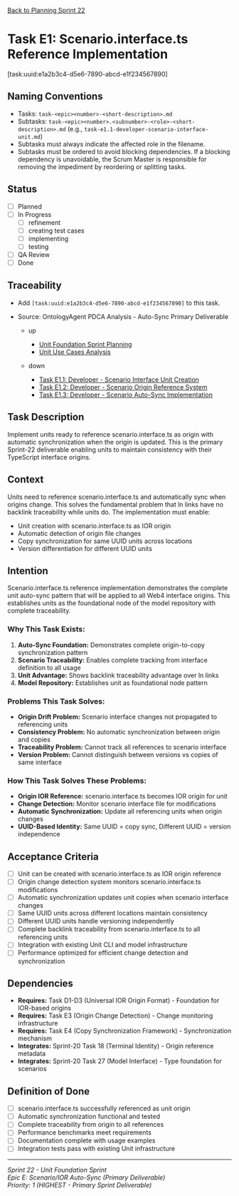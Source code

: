 [Back to Planning Sprint 22](./planning.md)

# Task E1: Scenario.interface.ts Reference Implementation
[task:uuid:e1a2b3c4-d5e6-7890-abcd-e1f234567890]

## Naming Conventions
- Tasks: `task-<epic><number>-<short-description>.md`
- Subtasks: `task-<epic><number>.<subnumber>-<role>-<short-description>.md` (e.g., `task-e1.1-developer-scenario-interface-unit.md`)
- Subtasks must always indicate the affected role in the filename.
- Subtasks must be ordered to avoid blocking dependencies. If a blocking dependency is unavoidable, the Scrum Master is responsible for removing the impediment by reordering or splitting tasks.

## Status
- [ ] Planned
- [ ] In Progress
  - [ ] refinement
  - [ ] creating test cases
  - [ ] implementing
  - [ ] testing
- [ ] QA Review
- [ ] Done

## Traceability
- Add `[task:uuid:e1a2b3c4-d5e6-7890-abcd-e1f234567890]` to this task.
- Source: OntologyAgent PDCA Analysis - Auto-Sync Primary Deliverable

  - up
    - [Unit Foundation Sprint Planning](../../roles/ProductOwner/PDCA/2025-09-08-UTC-1410.md)
    - [Unit Use Cases Analysis](../../roles/OntologyAgent/PDCA/2025-09-08-UTC-1405.md)

  - down
    - [Task E1.1: Developer - Scenario Interface Unit Creation](./task-e1.1-developer-scenario-interface-unit.md)
    - [Task E1.2: Developer - Scenario Origin Reference System](./task-e1.2-developer-scenario-origin-reference.md)
    - [Task E1.3: Developer - Scenario Auto-Sync Implementation](./task-e1.3-developer-scenario-auto-sync.md)

## Task Description
Implement units ready to reference scenario.interface.ts as origin with automatic synchronization when the origin is updated. This is the primary Sprint-22 deliverable enabling units to maintain consistency with their TypeScript interface origins.

## Context
Units need to reference scenario.interface.ts and automatically sync when origins change. This solves the fundamental problem that ln links have no backlink traceability while units do. The implementation must enable:
- Unit creation with scenario.interface.ts as IOR origin
- Automatic detection of origin file changes
- Copy synchronization for same UUID units across locations
- Version differentiation for different UUID units

## Intention
Scenario.interface.ts reference implementation demonstrates the complete unit auto-sync pattern that will be applied to all Web4 interface origins. This establishes units as the foundational node of the model repository with complete traceability.

### **Why This Task Exists:**
1. **Auto-Sync Foundation:** Demonstrates complete origin-to-copy synchronization pattern
2. **Scenario Traceability:** Enables complete tracking from interface definition to all usage
3. **Unit Advantage:** Shows backlink traceability advantage over ln links
4. **Model Repository:** Establishes unit as foundational node pattern

### **Problems This Task Solves:**
- **Origin Drift Problem:** Scenario interface changes not propagated to referencing units
- **Consistency Problem:** No automatic synchronization between origin and copies
- **Traceability Problem:** Cannot track all references to scenario interface
- **Version Problem:** Cannot distinguish between versions vs copies of same interface

### **How This Task Solves These Problems:**
- **Origin IOR Reference:** scenario.interface.ts becomes IOR origin for unit
- **Change Detection:** Monitor scenario interface file for modifications
- **Automatic Synchronization:** Update all referencing units when origin changes
- **UUID-Based Identity:** Same UUID = copy sync, Different UUID = version independence

## Acceptance Criteria
- [ ] Unit can be created with scenario.interface.ts as IOR origin reference
- [ ] Origin change detection system monitors scenario.interface.ts modifications
- [ ] Automatic synchronization updates unit copies when scenario interface changes
- [ ] Same UUID units across different locations maintain consistency
- [ ] Different UUID units handle versioning independently
- [ ] Complete backlink traceability from scenario.interface.ts to all referencing units
- [ ] Integration with existing Unit CLI and model infrastructure
- [ ] Performance optimized for efficient change detection and synchronization

## Dependencies
- **Requires:** Task D1-D3 (Universal IOR Origin Format) - Foundation for IOR-based origins
- **Requires:** Task E3 (Origin Change Detection) - Change monitoring infrastructure
- **Requires:** Task E4 (Copy Synchronization Framework) - Synchronization mechanism
- **Integrates:** Sprint-20 Task 18 (Terminal Identity) - Origin reference metadata
- **Integrates:** Sprint-20 Task 27 (Model Interface) - Type foundation for scenarios

## Definition of Done
- [ ] scenario.interface.ts successfully referenced as unit origin
- [ ] Automatic synchronization functional and tested
- [ ] Complete traceability from origin to all references
- [ ] Performance benchmarks meet requirements
- [ ] Documentation complete with usage examples
- [ ] Integration tests pass with existing Unit infrastructure

---

*Sprint 22 - Unit Foundation Sprint*  
*Epic E: Scenario/IOR Auto-Sync (Primary Deliverable)*  
*Priority: 1 (HIGHEST - Primary Sprint Deliverable)*